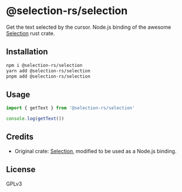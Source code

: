 # @selection-rs/selection

Get the text selected by the cursor. Node.js binding of the awesome [Selection](https://github.com/pot-app/Selection) rust crate.

## Installation

```sh
npm i @selection-rs/selection
yarn add @selection-rs/selection
pnpm add @selection-rs/selection
```

## Usage

```ts
import { getText } from '@selection-rs/selection'

console.log(getText())
```

## Credits

- Original crate: [Selection](https://github.com/pot-app/Selection), modified to be used as a Node.js binding.

## License

GPLv3
